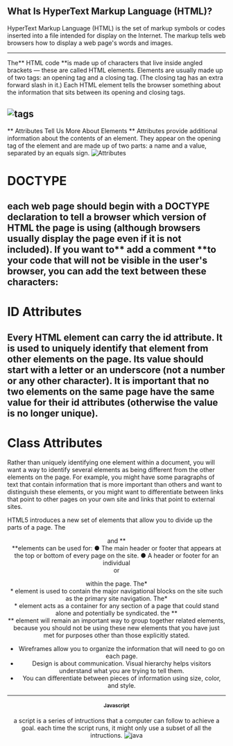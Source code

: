 ## What Is HyperText Markup Language (HTML)?
HyperText Markup Language (HTML) is the set of markup symbols or codes inserted into a file intended for display on the Internet. The markup tells web browsers how to display a web page's words and images.

----
The** HTML code **is made up of characters that live inside angled brackets — these are called HTML elements. Elements are usually made up of two tags: an opening tag and a closing tag. (The closing tag has an extra forward slash in it.) Each HTML element tells the browser something about the information that sits between its opening and closing tags.

![tags](https://miro.medium.com/max/900/0*YFkBsbpkTTN2aNqn.jpeg)
----
** Attributes Tell Us More About Elements **
Attributes provide additional information about the contents of an element. They appear on the opening tag of the element and are made up of two parts: a name and a value, separated by an equals sign.
![Attributes](https://s3.ap-south-1.amazonaws.com/s3.studytonight.com/tutorials/uploads/pictures/1589352735-1.png)
#  DOCTYPE
each web page should begin with a DOCTYPE declaration to tell a browser which version of HTML the page is using (although browsers usually display the page even if it is not included). 
If you want to** add a comment **to your code that will not be visible in the user's browser, you can add the text between these characters:
**<!-- comment goes here -->**
 ---
 # ID Attributes
 Every HTML element can carry the id attribute. It is used to uniquely identify that element from other elements on the page. Its value should start with a letter or an underscore (not a number or any other character). It is important that no two elements on the same page have the same value for their id attributes (otherwise the value is
no longer unique).
---
# Class Attributes
Rather than uniquely identifying one element within
a document, you will want a way to identify several elements
as being different from the other elements on the page.
For example, you might have some paragraphs of text that contain information that is more important than others and want to distinguish these elements, or you might want to differentiate between links that point to other pages on your own site and links that point to external sites.

HTML5 introduces a new set of elements that allow you to divide up the parts of a page.
The **<header>** and **<footer> **elements can be used for:
● The main header or footer that appears at the top or
bottom of every page on the site.
● A header or footer for an individual <article> or
<section> within the page.
The*<nav>* element is used to contain the major navigational
blocks on the site such as the primary site navigation.
The*<article>* element acts as a container for any section of a page that could stand alone and potentially be syndicated.
 the **<div>** element will remain an important way to
group together related elements, because you should not be using these new elements that you have just met for purposes other than those explicitly stated. 

- Wireframes allow you to organize the information that
 will need to go on each page.
- Design is about communication. Visual hierarchy helps
 visitors understand what you are trying to tell them.
- You can differentiate between pieces of information
 using size, color, and style.
---
# Javascript
a script is a series of intructions that a computer can follow to achieve a goal.
each time the script runs, it might only use a subset of all the intructions.
![java](https://4.bp.blogspot.com/-PQHNOWFNS9o/XAkNsyPerCI/AAAAAAAALks/ONXxkKH3lRwskA3cfiqPa-cGKlt8u-l6wCLcBGAs/s1600/javascript.jpg)


